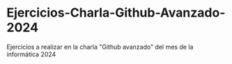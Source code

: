 # Ejercicios-Charla-Github-Avanzado-2024
Ejercicios a realizar en la charla "Github avanzado" del mes de la informática 2024
